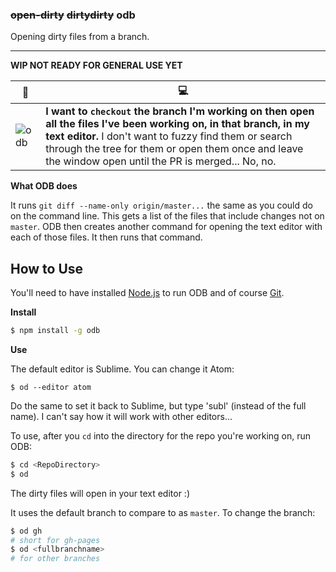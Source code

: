 ### ~~open-dirty~~ ~~dirtydirty~~ odb

Opening dirty files from a branch.

---

**WIP NOT READY FOR GENERAL USE YET**

| :microphone: | :computer: |
| --- | --- |
| ![odb](http://upload.wikimedia.org/wikipedia/en/5/5c/Ol'_Dirty_Bastard.jpg) | **I want to `checkout` the branch I'm working on then open all the files I've been working on, in that branch, in my text editor.** I don't want to fuzzy find them or search through the tree for them or open them once and leave the window open until the PR is merged... No, no. |

**What ODB does**

It runs `git diff --name-only origin/master...` the same as you could do on the command line. This gets a list of the files that include changes not on `master`. ODB then creates another command for opening the text editor with each of those files. It then runs that command.

## How to Use

You'll need to have installed [Node.js](http://nodejs.org/download) to run ODB and of course [Git](http://git-scm.com/downloads).

**Install**

```bash
$ npm install -g odb
```

**Use**

The default editor is Sublime. You can change it Atom:

```
$ od --editor atom
```

Do the same to set it back to Sublime, but type 'subl' (instead of the full name). I can't say how it will work with other editors...

To use, after you `cd` into the directory for the repo you're working on, run ODB:

```bash
$ cd <RepoDirectory>
$ od
```

The dirty files will open in your text editor :)

It uses the default branch to compare to as `master`. To change the branch:

```bash
$ od gh
# short for gh-pages
$ od <fullbranchname>
# for other branches
```
